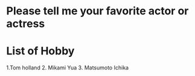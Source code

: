 # Please tell me your favorite actor or actress


# List of Hobby
1.Tom holland
2. Mikami Yua
3. Matsumoto Ichika

